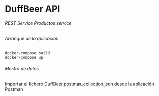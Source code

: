 # DuffBeer API
###### REST Service Productos service


###### Arranque de la aplicación
```
docker-compose build
docker-compose up
```

###### Mestra de datos
Importar el fichero DuffBeer.postman_collection.json desde la aplicación Postman